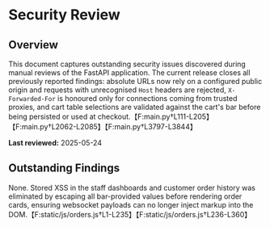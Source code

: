 # Security Review

## Overview
This document captures outstanding security issues discovered during manual reviews of the FastAPI application. The current release closes all previously reported findings: absolute URLs now rely on a configured public origin and requests with unrecognised `Host` headers are rejected, `X-Forwarded-For` is honoured only for connections coming from trusted proxies, and cart table selections are validated against the cart's bar before being persisted or used at checkout.【F:main.py†L111-L205】【F:main.py†L2062-L2085】【F:main.py†L3797-L3844】

**Last reviewed:** 2025-05-24

## Outstanding Findings

None. Stored XSS in the staff dashboards and customer order history was eliminated by escaping all bar-provided values before rendering order cards, ensuring websocket payloads can no longer inject markup into the DOM.【F:static/js/orders.js†L1-L235】【F:static/js/orders.js†L236-L360】
